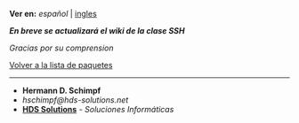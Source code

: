 **Ver en:** _español_ | [ingles](http://code.google.com/p/javaclassesrepository/wiki/SSH?tm=6&wl=en)

**_En breve se actualizará el wiki de la clase SSH_**

_Gracias por su comprension_

[Volver a la lista de paquetes](http://code.google.com/p/javaclassesrepository/wiki/packages?tm=6&wl=es)

---

  * **Hermann D. Schimpf**
  * _hschimpf@hds-solutions.net_
  * **[HDS Solutions](http://hds-solutions.net)** - _Soluciones Informáticas_